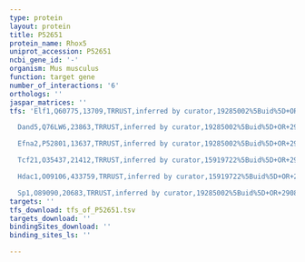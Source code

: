 ```yaml
---
type: protein
layout: protein
title: P52651
protein_name: Rhox5
uniprot_accession: P52651
ncbi_gene_id: '-'
organism: Mus musculus
function: target gene
number_of_interactions: '6'
orthologs: ''
jaspar_matrices: ''
tfs: 'Elf1,Q60775,13709,TRRUST,inferred by curator,19285002%5Buid%5D+OR+29087512%5Buid%5D,Yes

  Dand5,Q76LW6,23863,TRRUST,inferred by curator,19285002%5Buid%5D+OR+29087512%5Buid%5D,Yes

  Efna2,P52801,13637,TRRUST,inferred by curator,19285002%5Buid%5D+OR+29087512%5Buid%5D,Yes

  Tcf21,O35437,21412,TRRUST,inferred by curator,15919722%5Buid%5D+OR+29087512%5Buid%5D,Yes

  Hdac1,O09106,433759,TRRUST,inferred by curator,15919722%5Buid%5D+OR+29087512%5Buid%5D,Yes

  Sp1,O89090,20683,TRRUST,inferred by curator,19285002%5Buid%5D+OR+29087512%5Buid%5D,Yes'
targets: ''
tfs_download: tfs_of_P52651.tsv
targets_download: ''
bindingSites_download: ''
binding_sites_ls: ''

---
```

